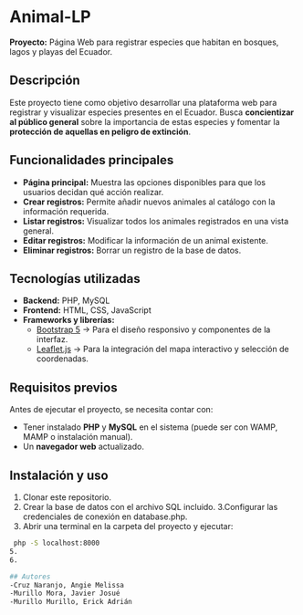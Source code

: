 # Animal-LP  

**Proyecto:** Página Web para registrar especies que habitan en bosques, lagos y playas del Ecuador.  

## Descripción  
Este proyecto tiene como objetivo desarrollar una plataforma web para registrar y visualizar especies presentes en el Ecuador. Busca **concientizar al público general** sobre la importancia de estas especies y fomentar la **protección de aquellas en peligro de extinción**.  

## Funcionalidades principales  
- **Página principal:** Muestra las opciones disponibles para que los usuarios decidan qué acción realizar.  
- **Crear registros:** Permite añadir nuevos animales al catálogo con la información requerida.  
- **Listar registros:** Visualizar todos los animales registrados en una vista general.  
- **Editar registros:** Modificar la información de un animal existente.  
- **Eliminar registros:** Borrar un registro de la base de datos.  

## Tecnologías utilizadas  
- **Backend:** PHP, MySQL  
- **Frontend:** HTML, CSS, JavaScript  
- **Frameworks y librerías:**  
  - [Bootstrap 5](https://getbootstrap.com/) → Para el diseño responsivo y componentes de la interfaz.  
  - [Leaflet.js](https://leafletjs.com/) → Para la integración del mapa interactivo y selección de coordenadas.  

## Requisitos previos  
Antes de ejecutar el proyecto, se necesita contar con:  
- Tener instalado **PHP** y **MySQL** en el sistema (puede ser con WAMP, MAMP o instalación manual).  
- Un **navegador web** actualizado.  

##  Instalación y uso  
1. Clonar este repositorio.  
2. Crear la base de datos con el archivo SQL incluido.
3.Configurar las credenciales de conexión en database.php.
4. Abrir una terminal en la carpeta del proyecto y ejecutar:
 ```bash
  php -S localhost:8000
5. 
6. 

## Autores
-Cruz Naranjo, Angie Melissa
-Murillo Mora, Javier Josué
-Murillo Murillo, Erick Adrián

